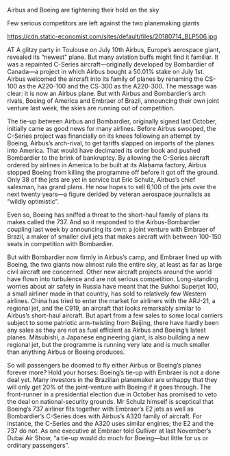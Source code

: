 Airbus and Boeing are tightening their hold on the sky

Few serious competitors are left against the two planemaking giants

https://cdn.static-economist.com/sites/default/files/20180714_BLP506.jpg

AT A glitzy party in Toulouse on July 10th Airbus, Europe’s aerospace giant, revealed its “newest” plane. But many aviation buffs might find it familiar. It was a repainted C-Series aircraft—originally developed by Bombardier of Canada—a project in which Airbus bought a 50.01% stake on July 1st. Airbus welcomed the aircraft into its family of planes by renaming the CS-100 as the A220-100 and the CS-300 as the A220-300. The message was clear: it is now an Airbus plane. But with Airbus and Bombardier’s arch rivals, Boeing of America and Embraer of Brazil, announcing their own joint venture last week, the skies are running out of competition.

The tie-up between Airbus and Bombardier, originally signed last October, initially came as good news for many airlines. Before Airbus swooped, the C-Series project was financially on its knees following an attempt by Boeing, Airbus’s arch-rival, to get tariffs slapped on imports of the planes into America. That would have decimated its order book and pushed Bombardier to the brink of bankruptcy. By allowing the C-Series aircraft ordered by airlines in America to be built at its Alabama factory, Airbus stopped Boeing from killing the programme off before it got off the ground. Only 38 of the jets are yet in service but Eric Schulz, Airbus’s chief salesman, has grand plans. He now hopes to sell 6,100 of the jets over the next twenty years—a figure derided by veteran aerospace journalists as “wildly optimistic”.

Even so, Boeing has sniffed a threat to the short-haul family of plans its makes called the 737. And so it responded to the Airbus-Bombardier coupling last week by announcing its own: a joint venture with Embraer of Brazil, a maker of smaller civil jets that makes aircraft with between 100-150 seats in competition with Bombardier. 

But with Bombardier now firmly in Airbus’s camp, and Embraer lined up with Boeing, the two giants now almost rule the entire sky, at least as far as large civil aircraft are concerned. Other new aircraft projects around the world have flown into turbulence and are not serious competition. Long-standing worries about air safety in Russia have meant that the Sukhoi Superjet 100, a small airliner made in that country, has sold to relatively few Western airlines. China has tried to enter the market for airliners with the ARJ-21, a regional jet, and the C919, an aircraft that looks remarkably similar to Airbus’s short-haul aircraft. But apart from a few sales to some local carriers subject to some patriotic arm-twisting from Beijing, there have hardly been any sales as they are not as fuel efficient as Airbus and Boeing’s latest planes. Mitsubishi, a Japanese engineering giant, is also building a new regional jet, but the programme is running very late and is much smaller than anything Airbus or Boeing produces.

So will passengers be doomed to fly either Airbus or Boeing’s planes forever more? Hold your horses: Boeing’s tie-up with Embraer is not a done deal yet. Many investors in the Brazilian planemaker are unhappy that they will only get 20% of the joint-venture with Boeing if it goes through. The front-runner in a presidential election due in October has promised to veto the deal on national-security grounds. Mr Schulz himself is sceptical that Boeing’s 737 airliner fits together with Embraer’s E2 jets as well as Bombardier’s C-Series does with Airbus’s A320 family of aircraft. For instance, the C-Series and the A320 uses similar engines; the E2 and the 737 do not. As one executive at Embraer told Gulliver at last November’s Dubai Air Show, “a tie-up would do much for Boeing—but little for us or ordinary passengers”.